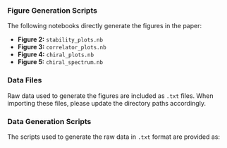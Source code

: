 ### Figure Generation Scripts

The following notebooks directly generate the figures in the paper:

- **Figure 2:** `stability_plots.nb`  
- **Figure 3:** `correlator_plots.nb`  
- **Figure 4:** `chiral_plots.nb`  
- **Figure 5:** `chiral_spectrum.nb`  

### Data Files

Raw data used to generate the figures are included as `.txt` files. When importing these files, please update the directory paths accordingly.

### Data Generation Scripts

The scripts used to generate the raw data in `.txt` format are provided as:  



